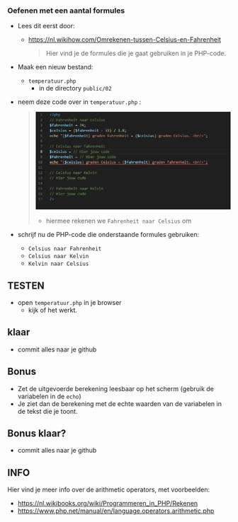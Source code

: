 

### Oefenen met een aantal formules


- Lees dit eerst door:
    - https://nl.wikihow.com/Omrekenen-tussen-Celsius-en-Fahrenheit
        > Hier vind je de formules die je gaat gebruiken in je PHP-code.

- Maak een nieuw bestand:
    - `temperatuur.php` 
        - in de directory `public/02`

- neem deze code over in `temperatuur.php` :    
    > ![](img/voorbeeldrekenen.PNG)
    > - hiermee rekenen we `Fahrenheit naar Celsius` om

- schrijf nu de PHP-code die onderstaande formules gebruiken:

    - `Celsius naar Fahrenheit`
    - `Celsius naar Kelvin`
    - `Kelvin naar Celsius`

## TESTEN
- open `temperatuur.php`  in je browser
    - kijk of het werkt.

## klaar
- commit alles naar je github


## Bonus

- Zet de uitgevoerde berekening leesbaar op het scherm (gebruik de variabelen in de `echo`)
- Je ziet dan de berekening met de echte waarden van de variabelen in de tekst die je toont. 

## Bonus klaar?
- commit alles naar je github



## INFO

Hier vind je meer info over de arithmetic operators, met voorbeelden:

- https://nl.wikibooks.org/wiki/Programmeren_in_PHP/Rekenen
- https://www.php.net/manual/en/language.operators.arithmetic.php

